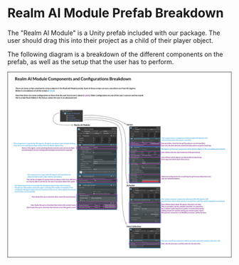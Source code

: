 # Realm AI Module Prefab Breakdown

The "Realm AI Module" is a Unity prefab included with our package. The user should drag this into their project as a child of their player object.

The following diagram is a breakdown of the different components on the prefab, as well as the setup that the user has to perform.

![breakdown](./gp_breakdown.png)